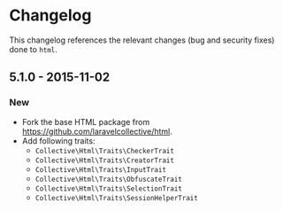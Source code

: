 # Changelog

This changelog references the relevant changes (bug and security fixes) done to `html`.


## 5.1.0 - 2015-11-02

### New

* Fork the base HTML package from <https://github.com/laravelcollective/html>.
* Add following traits:
  - `Collective\Html\Traits\CheckerTrait`
  - `Collective\Html\Traits\CreatorTrait`
  - `Collective\Html\Traits\InputTrait`
  - `Collective\Html\Traits\ObfuscateTrait`
  - `Collective\Html\Traits\SelectionTrait` 
  - `Collective\Html\Traits\SessionHelperTrait` 


